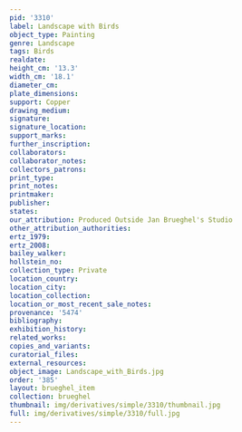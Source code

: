 ```yaml
---
pid: '3310'
label: Landscape with Birds
object_type: Painting
genre: Landscape
tags: Birds
realdate: 
height_cm: '13.3'
width_cm: '18.1'
diameter_cm: 
plate_dimensions: 
support: Copper
drawing_medium: 
signature: 
signature_location: 
support_marks: 
further_inscription: 
collaborators: 
collaborator_notes: 
collectors_patrons: 
print_type: 
print_notes: 
printmaker: 
publisher: 
states: 
our_attribution: Produced Outside Jan Brueghel's Studio
other_attribution_authorities: 
ertz_1979: 
ertz_2008: 
bailey_walker: 
hollstein_no: 
collection_type: Private
location_country: 
location_city: 
location_collection: 
location_or_most_recent_sale_notes: 
provenance: '5474'
bibliography: 
exhibition_history: 
related_works: 
copies_and_variants: 
curatorial_files: 
external_resources: 
object_image: Landscape_with_Birds.jpg
order: '385'
layout: brueghel_item
collection: brueghel
thumbnail: img/derivatives/simple/3310/thumbnail.jpg
full: img/derivatives/simple/3310/full.jpg
---
```

